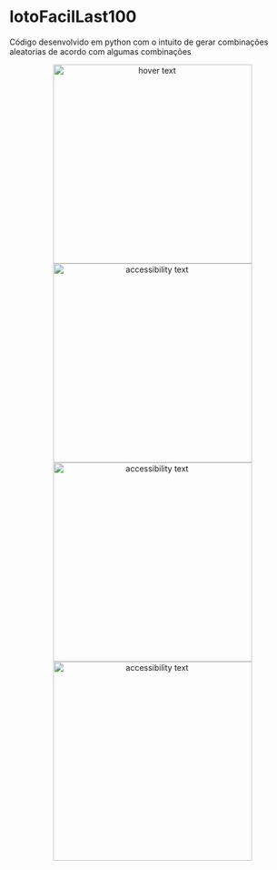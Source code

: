 # lotoFacilLast100

Código desenvolvido em python com o intuito de gerar combinações aleatorias de acordo com algumas combinações

<p align="center">
  <img src="../main/dados/TendenciaB1.png" width="350" title="hover text">
  <img src="../main/dados/TendenciaB6.png" width="350" alt="accessibility text">
  <img src="../main/dados/TendenciaB12.png" width="350" alt="accessibility text">
  <img src="../main/dados/TendenciaB20.png" width="350" alt="accessibility text">
</p>
